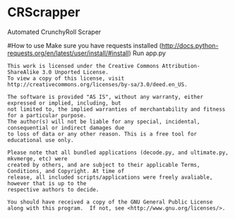 # CRScrapper
Automated CrunchyRoll Scraper

#How to use
    Make sure you have requests installed (http://docs.python-requests.org/en/latest/user/install/#install)
    Run app.py

    This work is licensed under the Creative Commons Attribution-ShareAlike 3.0 Unported License.
    To view a copy of this license, visit http://creativecommons.org/licenses/by-sa/3.0/deed.en_US.

    The software is provided "AS IS", without any warranty, either expressed or implied, including, but 
    not limited to, the implied warranties of merchantability and fitness for a particular purpose. 
    The author(s) will not be liable for any special, incidental, consequential or indirect damages due 
    to loss of data or any other reason. This is a free tool for educational use only.
    
    Please note that all bundled applications (decode.py, and ultimate.py, mkvmerge, etc) were 
    created by others, and are subject to their applicable Terms, Conditions, and Copyright. At time of 
    release, all included scripts/applications were freely avaliable, however that is up to the 
    respective authors to decide.

    You should have received a copy of the GNU General Public License
    along with this program.  If not, see <http://www.gnu.org/licenses/>.

